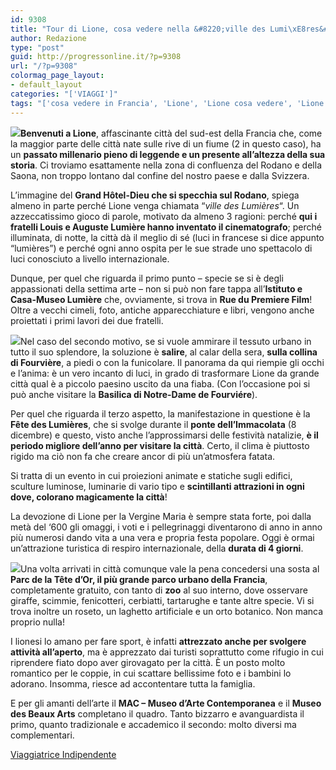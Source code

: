 ```yaml
---
id: 9308
title: "Tour di Lione, cosa vedere nella &#8220;ville des Lumi\xE8res&#8221;"
author: Redazione
type: "post"
guid: http://progressonline.it/?p=9308
url: "/?p=9308"
colormag_page_layout:
- default_layout
categories: "['VIAGGI']"
tags: "['cosa vedere in Francia', 'Lione', 'Lione cosa vedere', 'Lione dove andare', 'Lione turismo', 'Lione vancanze', 'vacanze in Francia']"
---
```


**![](https://progressonline.it/wp-content/uploads/2018/07/only-lyon-300x118.jpg)Benvenuti a Lione**, affascinante città del sud-est della Francia che, come la maggior parte delle città nate sulle rive di un fiume (2 in questo caso), ha un **passato millenario pieno di leggende e un presente all’altezza della sua storia**. Ci troviamo esattamente nella zona di confluenza del Rodano e della Saona, non troppo lontano dal confine del nostro paese e dalla Svizzera.

L’immagine del **Grand Hôtel-Dieu che si specchia sul Rodano**, spiega almeno in parte perché Lione venga chiamata “*ville des Lumières*“. Un azzeccatissimo gioco di parole, motivato da almeno 3 ragioni: perché **qui i fratelli Louis e Auguste Lumière hanno inventato il cinematografo**; perché illuminata, di notte, la città dà il meglio di sé (luci in francese si dice appunto “lumières”) e perché ogni anno ospita per le sue strade uno spettacolo di luci conosciuto a livello internazionale.

Dunque, per quel che riguarda il primo punto – specie se si è degli appassionati della settima arte – non si può non fare tappa all’**Istituto e Casa-Museo Lumière** che, ovviamente, si trova in **Rue du Premiere Film**! Oltre a vecchi cimeli, foto, antiche apparecchiature e libri, vengono anche proiettati i primi lavori dei due fratelli.

![](https://progressonline.it/wp-content/uploads/2018/07/panorama-300x225.jpg)Nel caso del secondo motivo, se si vuole ammirare il tessuto urbano in tutto il suo splendore, la soluzione è **salire**, al calar della sera, **sulla collina di Fourvière**, a piedi o con la funicolare. Il panorama da qui riempie gli occhi e l’anima: è un vero incanto di luci, in grado di trasformare Lione da grande città qual è a piccolo paesino uscito da una fiaba. (Con l’occasione poi si può anche visitare la **Basilica di Notre-Dame de Fourviére**).

Per quel che riguarda il terzo aspetto, la manifestazione in questione è la **Fête des Lumières**, che si svolge durante il **ponte dell’Immacolata** (8 dicembre) e questo, visto anche l’approssimarsi delle festività natalizie, **è il periodo migliore dell’anno per visitare la città**. Certo, il clima è piuttosto rigido ma ciò non fa che creare ancor di più un’atmosfera fatata.

Si tratta di un evento in cui proiezioni animate e statiche sugli edifici, sculture luminose, luminarie di vario tipo e **scintillanti attrazioni in ogni dove, colorano magicamente la città**!

La devozione di Lione per la Vergine Maria è sempre stata forte, poi dalla metà del ‘600 gli omaggi, i voti e i pellegrinaggi diventarono di anno in anno più numerosi dando vita a una vera e propria festa popolare. Oggi è ormai un’attrazione turistica di respiro internazionale, della **durata di 4 giorni**.

![](https://progressonline.it/wp-content/uploads/2018/07/parc-de-la-tete-dor-300x225.jpg)Una volta arrivati in città comunque vale la pena concedersi una sosta al **Parc de la Tête d’Or, il più grande parco urbano della Francia**, completamente gratuito, con tanto di **zoo** al suo interno, dove osservare giraffe, scimmie, fenicotteri, cerbiatti, tartarughe e tante altre specie. Vi si trova inoltre un roseto, un laghetto artificiale e un orto botanico. Non manca proprio nulla!

I lionesi lo amano per fare sport, è infatti **attrezzato anche per svolgere attività all’aperto**, ma è apprezzato dai turisti soprattutto come rifugio in cui riprendere fiato dopo aver girovagato per la città. È un posto molto romantico per le coppie, in cui scattare bellissime foto e i bambini lo adorano. Insomma, riesce ad accontentare tutta la famiglia.

E per gli amanti dell’arte il **MAC – Museo d’Arte Contemporanea** e il **Museo des Beaux Arts** completano il quadro. Tanto bizzarro e avanguardista il primo, quanto tradizionale e accademico il secondo: molto diversi ma complementari.

[Viaggiatrice Indipendente](https://viaggiatriceindipendente.wordpress.com/)